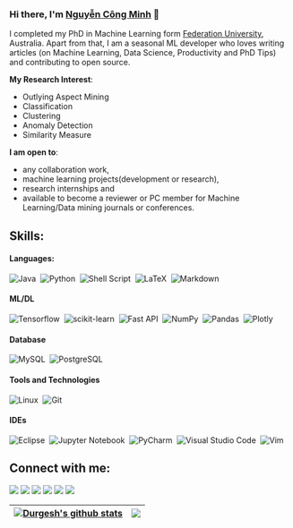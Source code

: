 ### Hi there, I'm [Nguyễn Công Minh](https://github.com/mingfulsnack) 👋
 
 I completed my PhD in Machine Learning form [Federation University](https://federation.edu.au), Australia. Apart from that, I am a seasonal ML developer who loves writing articles (on Machine Learning, Data Science, Productivity and PhD Tips) and contributing to open source.

 
 **My Research Interest**:
 - Outlying Aspect Mining
 - Classification
 - Clustering
 - Anomaly Detection
 - Similarity Measure
 
  **I am open to**:
 
 - any collaboration work,
 - machine learning projects(development or research),
 - research internships and
 - available to become a reviewer or PC member for Machine Learning/Data mining journals or conferences.
 
 ## Skills:
 
 #### Languages:
 
 ![Java](https://img.shields.io/badge/Java-ED8B00?style=for-the-badge&logo=java&logoColor=white)&nbsp;
 ![Python](https://img.shields.io/badge/Python-3776AB?style=for-the-badge&logo=python&logoColor=white)&nbsp;
 ![Shell Script](https://img.shields.io/badge/Shell_Script-121011?style=for-the-badge&logo=gnu-bash&logoColor=white)&nbsp;
 ![LaTeX](https://img.shields.io/badge/latex-%23008080.svg?style=for-the-badge&logo=latex&logoColor=white)&nbsp;
 ![Markdown](https://img.shields.io/badge/markdown-%23000000.svg?style=for-the-badge&logo=markdown&logoColor=white)
 
 #### ML/DL
 
 ![Tensorflow](https://img.shields.io/badge/TensorFlow-FF6F00?style=for-the-badge&logo=tensorflow&logoColor=white)&nbsp;
 ![scikit-learn](https://img.shields.io/badge/scikit--learn-%23F7931E.svg?style=for-the-badge&logo=scikit-learn&logoColor=white)&nbsp;
 ![Fast API](https://img.shields.io/badge/FastAPI-005571?style=for-the-badge&logo=fastapi)&nbsp;
 ![NumPy](https://img.shields.io/badge/numpy-%23013243.svg?style=for-the-badge&logo=numpy&logoColor=white)&nbsp;
 ![Pandas](https://img.shields.io/badge/pandas-%23150458.svg?style=for-the-badge&logo=pandas&logoColor=white)&nbsp;
 ![Plotly](https://img.shields.io/badge/Plotly-%233F4F75.svg?style=for-the-badge&logo=plotly&logoColor=white)
 
 #### Database
 
 ![MySQL](https://img.shields.io/badge/MySQL-00000F?style=for-the-badge&logo=mysql&logoColor=white)&nbsp;
 ![PostgreSQL](https://img.shields.io/badge/PostgreSQL-316192?style=for-the-badge&logo=postgresql&logoColor=white)&nbsp;
 
 #### Tools and Technologies
 
 ![Linux](https://img.shields.io/badge/Linux-FCC624?style=for-the-badge&logo=linux&logoColor=black)&nbsp;
 ![Git](https://img.shields.io/badge/GIT-E44C30?style=for-the-badge&logo=git&logoColor=white)&nbsp;
 <!-- ![AWS](https://img.shields.io/badge/Amazon_AWS-232F3E?style=flat&logo=amazon-aws&logoColor=white)&nbsp;
 ![Google Cloud](https://img.shields.io/badge/Google_Cloud-4285F4?style=flat&logo=google-cloud&logoColor=white)&nbsp; -->
 
 #### IDEs
 
 ![Eclipse](https://img.shields.io/badge/Eclipse-FE7A16.svg?style=for-the-badge&logo=Eclipse&logoColor=white)&nbsp;
 ![Jupyter Notebook](https://img.shields.io/badge/jupyter-%23FA0F00.svg?style=for-the-badge&logo=jupyter&logoColor=white)&nbsp;
 ![PyCharm](https://img.shields.io/badge/pycharm-143?style=for-the-badge&logo=pycharm&logoColor=black&color=black&labelColor=green)&nbsp;
 ![Visual Studio Code](https://img.shields.io/badge/Visual%20Studio%20Code-0078d7.svg?style=for-the-badge&logo=visual-studio-code&logoColor=white)&nbsp;
 ![Vim](https://img.shields.io/badge/VIM-%2311AB00.svg?style=for-the-badge&logo=vim&logoColor=white)&nbsp;
 
 
 ## Connect with me:
 
 <p align = "center">
 
 [<img src="https://img.shields.io/badge/kaggle-%2312100E.svg?&style=for-the-badge&logo=kaggle&logoColor=white&color=black" />](https://www.kaggle.com/themlphdstudent)
 [<img src ="https://img.shields.io/badge/website-%23.svg?&style=for-the-badge&logo=www&logoColor=white%22&color=black">](https://durgeshsamariya.github.io)
 [<img src="https://img.shields.io/badge/twitter-%231DA1F2.svg?&style=for-the-badge&logo=twitter&logoColor=white&color=black" />](https://twitter.com/themlphdstudent) 
 [<img src="https://img.shields.io/badge/linkedin-%2312100E.svg?&style=for-the-badge&logo=linkedin&logoColor=white&color=black" />](https://www.linkedin.com/in/durgeshsamariya/)
 [<img src="https://img.shields.io/badge/medium-%2312100E.svg?&style=for-the-badge&logo=medium&logoColor=white&color=black" />](https://medium.com/@themlphdstudent)
 [<img src="https://img.shields.io/badge/instagram-%2312100E.svg?&style=for-the-badge&logo=instagram&logoColor=white&color=black" />](https://instagram.com/themlphdstudent)
 </p>
 
 | <a href="https://github.com/anuraghazra/github-readme-stats"><img align="center" src="https://github-readme-stats.vercel.app/api?username=durgeshsamariya&show_icons=true&include_all_commits=true&theme=buefy&hide_border=true" alt="Durgesh's github stats" /></a> | <a href="https://github.com/anuraghazra/github-readme-stats"><img align="center" src="https://github-readme-stats.vercel.app/api/top-langs/?username=durgeshsamariya&layout=compact&theme=buefy&hide_border=true" /></a> |
 | ------------- | ------------- |

